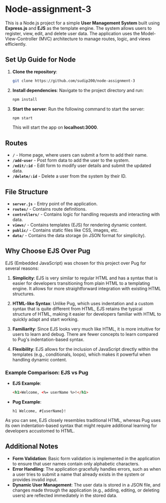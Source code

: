 
# Node-assignment-3

This is a Node.js project for a simple **User Management System** built using **Express.js** and **EJS** as the template engine. The system allows users to register, view, edit, and delete user data. The application uses the Model-View-Controller (MVC) architecture to manage routes, logic, and views efficiently.

## Set Up Guide for Node

1. **Clone the repository**:
   ```bash
   git clone https://github.com/sudip200/node-assignment-3
   ```

2. **Install dependencies**:
   Navigate to the project directory and run:
   ```bash
   npm install
   ```

3. **Start the server**:
   Run the following command to start the server:
   ```bash
   npm start
   ```
   This will start the app on **localhost:3000**.

## Routes

- **`/`** - Home page, where users can submit a form to add their name.
- **`/add-user`** - Post form data to add the user to the system.
- **`/edit/:id`** - Edit form to modify user details and submit the updated data.
- **`/delete/:id`** - Delete a user from the system by their ID.

## File Structure

- **`server.js`** - Entry point of the application.
- **`routes/`** - Contains route definitions.
- **`controllers/`** - Contains logic for handling requests and interacting with data.
- **`views/`** - Contains templates (EJS) for rendering dynamic content.
- **`public/`** - Contains static files like CSS, images, etc.
- **`data/`** - Contains the data storage (in JSON format for simplicity).

## Why Choose EJS Over Pug

EJS (Embedded JavaScript) was chosen for this project over Pug for several reasons:

1. **Simplicity**: EJS is very similar to regular HTML and has a syntax that is easier for developers transitioning from plain HTML to a templating engine. It allows for more straightforward integration with existing HTML structures.
   
2. **HTML-like Syntax**: Unlike Pug, which uses indentation and a custom syntax that is quite different from HTML, EJS retains the typical structure of HTML, making it easier for developers familiar with HTML to quickly adapt and start working.

3. **Familiarity**: Since EJS looks very much like HTML, it is more intuitive for users to learn and debug. There are fewer concepts to learn compared to Pug's indentation-based syntax.

4. **Flexibility**: EJS allows for the inclusion of JavaScript directly within the templates (e.g., conditionals, loops), which makes it powerful when handling dynamic content.

### Example Comparison: EJS vs Pug

- **EJS Example**:
  ```html
  <h1>Welcome, <%= userName %>!</h1>
  ```

- **Pug Example**:
  ```pug
  h1 Welcome, #{userName}!
  ```

As you can see, EJS closely resembles traditional HTML, whereas Pug uses its own indentation-based syntax that might require additional learning for developers accustomed to HTML.

## Additional Notes

- **Form Validation**: Basic form validation is implemented in the application to ensure that user names contain only alphabetic characters.
- **Error Handling**: The application gracefully handles errors, such as when a user tries to submit a name that already exists in the system or provides invalid input.
- **Dynamic User Management**: The user data is stored in a JSON file, and changes made through the application (e.g., adding, editing, or deleting users) are reflected immediately in the stored data.

